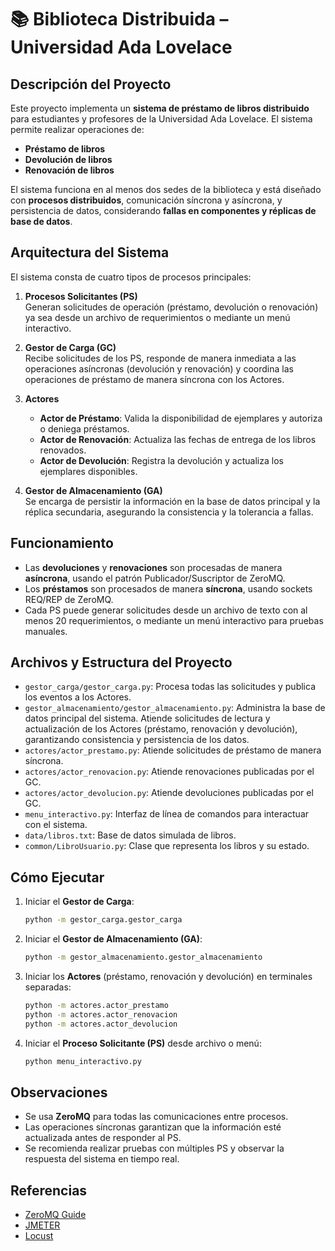 # 📚 Biblioteca Distribuida – Universidad Ada Lovelace

## Descripción del Proyecto

Este proyecto implementa un **sistema de préstamo de libros distribuido** para estudiantes y profesores de la Universidad Ada Lovelace. El sistema permite realizar operaciones de:

- **Préstamo de libros**
- **Devolución de libros**
- **Renovación de libros**

El sistema funciona en al menos dos sedes de la biblioteca y está diseñado con **procesos distribuidos**, comunicación síncrona y asíncrona, y persistencia de datos, considerando **fallas en componentes y réplicas de base de datos**.

## Arquitectura del Sistema

El sistema consta de cuatro tipos de procesos principales:

1. **Procesos Solicitantes (PS)**  
   Generan solicitudes de operación (préstamo, devolución o renovación) ya sea desde un archivo de requerimientos o mediante un menú interactivo.

2. **Gestor de Carga (GC)**  
   Recibe solicitudes de los PS, responde de manera inmediata a las operaciones asíncronas (devolución y renovación) y coordina las operaciones de préstamo de manera síncrona con los Actores.

3. **Actores**  
   - **Actor de Préstamo**: Valida la disponibilidad de ejemplares y autoriza o deniega préstamos.  
   - **Actor de Renovación**: Actualiza las fechas de entrega de los libros renovados.  
   - **Actor de Devolución**: Registra la devolución y actualiza los ejemplares disponibles.

4. **Gestor de Almacenamiento (GA)**  
   Se encarga de persistir la información en la base de datos principal y la réplica secundaria, asegurando la consistencia y la tolerancia a fallas.

## Funcionamiento

- Las **devoluciones** y **renovaciones** son procesadas de manera **asíncrona**, usando el patrón Publicador/Suscriptor de ZeroMQ.  
- Los **préstamos** son procesados de manera **síncrona**, usando sockets REQ/REP de ZeroMQ.  
- Cada PS puede generar solicitudes desde un archivo de texto con al menos 20 requerimientos, o mediante un menú interactivo para pruebas manuales.

## Archivos y Estructura del Proyecto

- `gestor_carga/gestor_carga.py`: Procesa todas las solicitudes y publica los eventos a los Actores.
- `gestor_almacenamiento/gestor_almacenamiento.py`: Administra la base de datos principal del sistema. Atiende solicitudes de lectura y actualización de los Actores (préstamo, renovación y devolución), garantizando consistencia y persistencia de los datos.  
- `actores/actor_prestamo.py`: Atiende solicitudes de préstamo de manera síncrona.  
- `actores/actor_renovacion.py`: Atiende renovaciones publicadas por el GC.  
- `actores/actor_devolucion.py`: Atiende devoluciones publicadas por el GC.  
- `menu_interactivo.py`: Interfaz de línea de comandos para interactuar con el sistema.  
- `data/libros.txt`: Base de datos simulada de libros.  
- `common/LibroUsuario.py`: Clase que representa los libros y su estado.

## Cómo Ejecutar

1. Iniciar el **Gestor de Carga**:  
   ```bash
   python -m gestor_carga.gestor_carga
   ```  
2. Iniciar el **Gestor de Almacenamiento (GA)**:  
   ```bash
   python -m gestor_almacenamiento.gestor_almacenamiento
   ```
3. Iniciar los **Actores** (préstamo, renovación y devolución) en terminales separadas:  
   ```bash
   python -m actores.actor_prestamo
   python -m actores.actor_renovacion
   python -m actores.actor_devolucion
   ```  
4. Iniciar el **Proceso Solicitante (PS)** desde archivo o menú:  
   ```bash
   python menu_interactivo.py
   ```

## Observaciones

- Se usa **ZeroMQ** para todas las comunicaciones entre procesos.  
- Las operaciones síncronas garantizan que la información esté actualizada antes de responder al PS.  
- Se recomienda realizar pruebas con múltiples PS y observar la respuesta del sistema en tiempo real.  

## Referencias

- [ZeroMQ Guide](https://zguide.zeromq.org/)  
- [JMETER](https://jmeter.apache.org/)  
- [Locust](https://locust.io/)  
